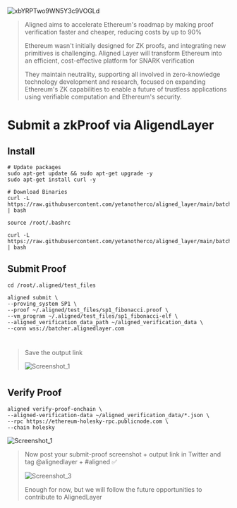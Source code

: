 ![xbYRPTwo9WN5Y3c9VOGLd](https://github.com/0xmoei/alignedlayer-testnet/assets/90371338/de340f64-6873-4171-b608-d7027e61eef0)

> Aligned aims to accelerate Ethereum's roadmap by making proof verification faster and cheaper, reducing costs by up to 90%
>
> Ethereum wasn't initially designed for ZK proofs, and integrating new primitives is challenging. Aligned Layer will transform Ethereum into an efficient, cost-effective platform for SNARK verification
>
> They maintain neutrality, supporting all involved in zero-knowledge technology development and research, focused on expanding Ethereum's ZK capabilities to enable a future of trustless applications using verifiable computation and Ethereum's security.


# Submit a zkProof via AligendLayer

## Install
```console
# Update packages
sudo apt-get update && sudo apt-get upgrade -y
sudo apt-get install curl -y

# Download Binaries
curl -L https://raw.githubusercontent.com/yetanotherco/aligned_layer/main/batcher/aligned/install_aligned.sh | bash

source /root/.bashrc

curl -L https://raw.githubusercontent.com/yetanotherco/aligned_layer/main/batcher/aligned/get_proof_test_files.sh | bash
```

## Submit Proof
```console
cd /root/.aligned/test_files

aligned submit \
--proving_system SP1 \
--proof ~/.aligned/test_files/sp1_fibonacci.proof \
--vm_program ~/.aligned/test_files/sp1_fibonacci-elf \
--aligned_verification_data_path ~/aligned_verification_data \
--conn wss://batcher.alignedlayer.com
```

#

> Save the output link
>
> ![Screenshot_1](https://github.com/0xmoei/alignedlayer-testnet/assets/90371338/fecc9c64-8332-4cc7-a29d-5e0f5d1093e1)

#

## Verify Proof
```console
aligned verify-proof-onchain \
--aligned-verification-data ~/aligned_verification_data/*.json \
--rpc https://ethereum-holesky-rpc.publicnode.com \
--chain holesky
```
![Screenshot_1](https://github.com/0xmoei/alignedlayer-testnet/assets/90371338/42d31743-b464-45c5-a02e-aed31f6dbd75)


> Now post your submit-proof screenshot + output link in Twitter and tag @alignedlayer + #aligned ✅
>
> ![Screenshot_3](https://github.com/0xmoei/alignedlayer-testnet/assets/90371338/88d7b164-182d-4d89-b324-5e1025ae9a93)
>
> Enough for now, but we will follow the future opportunities to contribute to AlignedLayer
